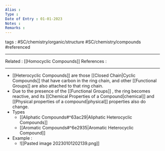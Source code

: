 ```yaml
---
Alias : 
Type : 
Date of Entry : 01-01-2023
Notes : 
Remarks :  
---
```

 tags :  #SC/chemistry/organic/structure #SC/chemistry/compounds #referenced 
 
---
Related :  [[Homocyclic Compounds]]
References : 

---
- [[Heterocyclic Compounds]]  are those [[Closed Chain|Cyclic Compounds]]  that have carbon in the ring chain, and other [[Functional Groups]]  are also attached to that ring chain.
- Due to the presence of the [[Functional Groups]] , the ring becomes reactive, and its [[Chemical Properties of a Compound|chemical]] and [[Physical properties of a compound|physical]] properties also do change.
- Types
	- [[Aliphatic Compounds#^63ac29|Aliphatic Heterocyclic Compounds]]
	- [[Aromatic Compounds#^6e2935|Aromatic Heterocyclic Compound]]
- Example :
	- ![[Pasted image 20230101202139.png]]